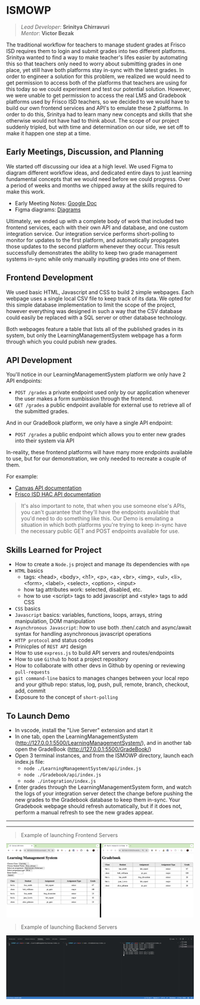 # ISMOWP

> *Lead Developer*: **Srinitya Chirravuri**  
> *Mentor*: **Victor Bezak**

The traditional workflow for teachers to manage student grades at Frisco ISD requires them to login and submit grades into two different platforms. Srinitya wanted to find a way to make teacher's lifes easier by automating this so that teachers only need to worry about submitting grades in one place, yet still have both platforms stay in-sync with the latest grades. In order to engineer a solution for this problem, we realized we would need to get permission to access both of the platforms that teachers are using for this today so we could experiment and test our potential solution. However, we were unable to get permission to access the real LMS and Gradebook platforms used by Frisco ISD teachers, so we decided to we would have to build our own frontend services and API's to emulate these 2 platforms. In order to do this, Srinitya had to learn many new concepts and skills that she otherwise would not have had to think about. The scope of our project suddenly tripled, but with time and determination on our side, we set off to make it happen one step at a time.


## Early Meetings, Discussion, and Planning

We started off discussing our idea at a high level. We used Figma to diagram different workflow ideas, and dedicated entire days to just learning fundamental concepts that we would need before we could progress. Over a period of weeks and months we chipped away at the skills required to make this work.

- Early Meeting Notes: [Google Doc](https://docs.google.com/document/d/1JYcI88rRG2PnXN3cJTITlANWqncOx9AgFqFF4rQDYA0/edit?usp=sharing)
- Figma diagrams: [Diagrams](https://www.figma.com/file/1amR8tbbCIENAlShwifKxo/Thought-process?type=whiteboard&node-id=0%3A1&t=4O4KbjwJMDEuDQSW-1)

Ultimately, we ended up with a complete body of work that included two frontend services, each with their own API and database, and one custom integration service. Our integration service performs short-polling to monitor for updates to the first platform, and automatically propagates those updates to the second platform whenever they occur. This result successfully demonstrates the ability to keep two grade management systems in-sync while only manually inputting grades into one of them.


## Frontend Development

We used basic HTML, Javascript and CSS to build 2 simple webpages. Each webpage uses a single local CSV file to keep track of its data. We opted for this simple database implementation to limit the scope of the project, however everything was designed in such a way that the CSV database could easily be replaced with a SQL server or other database technology.

Both webpages feature a table that lists all of the published grades in its system, but only the LearningManagementSystem webpage has a form through which you could pubish new grades.

## API Development

You'll notice in our LearningManagementSystem platform we only have 2 API endpoints:

- `POST /grades` a private endpoint used only by our application whenever the user makes a form sumbission through the frontend.
- `GET /grades` a public endpoint available for external use to retrieve all of the submitted grades.

And in our GradeBook platform, we only have a single API endpoint:

- `POST /grades` a public endpoint which allows you to enter new grades into their system via API

In-reality, these frontend platforms will have many more endpoints available to use, but for our demonstration, we only needed to recreate a couple of them.

For example:

- [Canvas API documentation](https://canvas.instructure.com/doc/api/all_resources.html)
- [Frisco ISD HAC API documentation](https://friscoisdhacapi.vercel.app/home)

> It's also important to note, that when you use someone else's APIs, you can't guarantee that they'll have the endpoints available that you'd need to do something like this. Our Demo is emulating a situation in which both platforms you're trying to keep in-sync have the necessary public GET and POST endpoints available for use.

## Skills Learned for Project

- How to create a `Node.js` project and manage its dependencies with `npm`
- `HTML` basics
    - tags: \<head>, \<body>, \<h1>, \<p>, \<a>, \<br>, \<img>, \<ul>, \<li>, \<form>, \<label>, \<select>, \<option>, \<input>
    - how tag attributes work: selected, disabled, etc.
    - how to use \<script> tags to add javascript and \<style> tags to add CSS
- `CSS` basics
- `Javascript` basics: variables, functions, loops, arrays, string manipulation, DOM manipulation
- `Asynchronous Javascript`: how to use both .then/.catch and async/await syntax for handling asynchronous javascript operations
- `HTTP protocol` and status codes
- Prinicples of `REST API` design
- How to use `express.js` to build API servers and routes/endpoints
- How to use `Github` to host a project repository
- How to collaborate with other devs in Github by opening or reviewing `pull-requests`
- `git command-line` basics to manages changes between your local repo and your github repo: status, log, push, pull, remote, branch, checkout, add, commit
- Exposure to the concept of `short-polling`

## To Launch Demo

- In vscode, install the "Live Server" extension and start it
- In one tab, open the LearningManagementSystem (http://127.0.0.1:5500/LearningManagementSystem/), and in another tab open the GradeBook (http://127.0.0.1:5500/GradeBook/)
- Open 3 terminal instances, and from the ISMOWP directory, launch each index.js file:
    - `node ./LearningManagementSystem/api/index.js`
    - `node ./Gradebook/api/index.js`
    - `node ./integration/index.js`
- Enter grades through the LearningManagementSystem form, and watch the logs of your integration server detect the change before pushing the new grades to the Gradebook database to keep them in-sync. Your Gradebook webpage should refresh automatically, but if it does not, perform a manual refresh to see the new grades appear.

---
---

<!-- Fun fact: You can use HTML tags in a markdown file -->
> Example of launching Frontend Servers

![Example of launching Frontend Servers](./images/frontend-servers.png)

> Example of launching Backend Servers

![Example of launching Backend Servers](./images/backend-servers.png)
